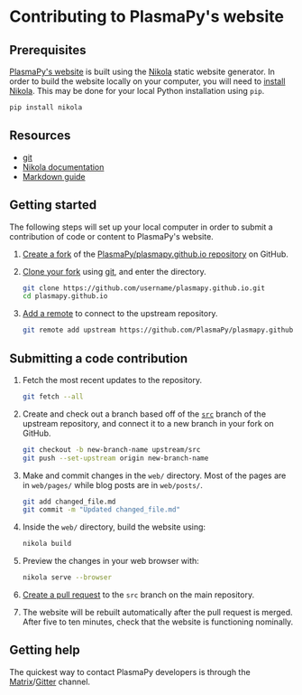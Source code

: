# Contributing to PlasmaPy's website

## Prerequisites

[PlasmaPy's website](https://www.plasmapy.org) is built using the 
[Nikola](https://getnikola.com/) static website generator.  In order to build 
the website locally on your computer, you will need to [install 
Nikola](https://getnikola.com/getting-started.html#install).  This may 
be done for your local Python installation using `pip`.
   
```bash
pip install nikola
```

## Resources

 - [git](https://git-scm.com/)
 - [Nikola documentation](https://getnikola.com/documentation.html)
 - [Markdown guide](https://www.markdownguide.org/)

## Getting started

The following steps will set up your local computer in order to submit a
contribution of code or content to PlasmaPy's website.

1. [Create a fork](https://help.github.com/en/github/getting-started-with-github/fork-a-repo) of the [PlasmaPy/plasmapy.github.io repository](https://github.com/PlasmaPy/plasmapy.github.io) on GitHub. 

2. [Clone your fork](https://help.github.com/en/github/getting-started-with-github/fork-a-repo#step-2-create-a-local-clone-of-your-fork) using [git](https://git-scm.com/), and enter the directory.

   ```bash
   git clone https://github.com/username/plasmapy.github.io.git  
   cd plasmapy.github.io
   ```
   
3. [Add a remote](https://help.github.com/en/github/using-git/adding-a-remote)
   to connect to the upstream repository.
   
   ```bash
   git remote add upstream https://github.com/PlasmaPy/plasmapy.github.io.git
   ```
   
## Submitting a code contribution

1. Fetch the most recent updates to the repository. 

    ```bash
    git fetch --all
    ```
   
2. Create and check out a branch based off of the 
   [`src`](https://github.com/PlasmaPy/plasmapy.github.io/tree/src)
   branch of the upstream repository, and connect it to a new branch
   in your fork on GitHub.

   ```bash
   git checkout -b new-branch-name upstream/src
   git push --set-upstream origin new-branch-name
   ```  

3. Make and commit changes in the `web/` directory.  Most of the pages
   are in `web/pages/` while blog posts are in `web/posts/`.

   ```bash
   git add changed_file.md
   git commit -m "Updated changed_file.md"
   ```
   
4. Inside the `web/` directory, build the website using:

   ```bash
   nikola build
   ```
   
5. Preview the changes in your web browser with:

   ```bash
   nikola serve --browser
   ```
   
6. [Create a pull request](https://help.github.com/en/github/collaborating-with-issues-and-pull-requests/creating-a-pull-request) 
   to the `src` branch on the main repository.
   
7. The website will be rebuilt automatically after the pull request is merged. 
   After five to ten minutes, check that the website is functioning nominally.
   
## Getting help

The quickest way to contact PlasmaPy developers is through the 
[Matrix](https://riot.im/app/#/room/#plasmapy:openastronomy.org)/[Gitter](https://gitter.im/PlasmaPy/Lobby)
channel.  
